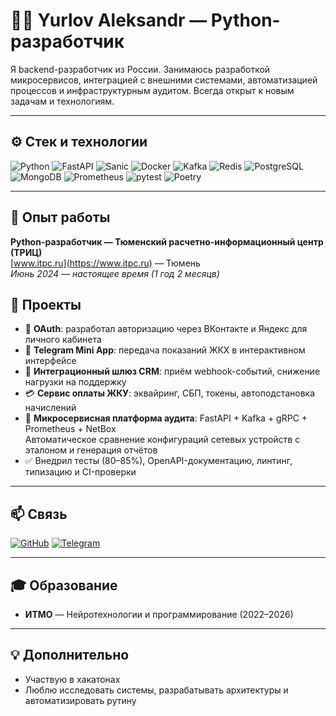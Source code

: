 # 👨‍💻 Yurlov Aleksandr — Python-разработчик

Я backend-разработчик из России. Занимаюсь разработкой микросервисов, интеграцией с внешними системами, автоматизацией процессов и инфраструктурным аудитом. Всегда открыт к новым задачам и технологиям.

---

## ⚙️ Стек и технологии

![Python](https://img.shields.io/badge/-Python-000?&logo=python)
![FastAPI](https://img.shields.io/badge/-FastAPI-000?&logo=fastapi)
![Sanic](https://img.shields.io/badge/-Sanic-000?&logo=python)
![Docker](https://img.shields.io/badge/-Docker-000?&logo=docker)
![Kafka](https://img.shields.io/badge/-Kafka-000?&logo=apache-kafka)
![Redis](https://img.shields.io/badge/-Redis-000?&logo=redis)
![PostgreSQL](https://img.shields.io/badge/-PostgreSQL-000?&logo=postgresql)
![MongoDB](https://img.shields.io/badge/-MongoDB-000?&logo=mongodb)
![Prometheus](https://img.shields.io/badge/-Prometheus-000?&logo=prometheus)
![pytest](https://img.shields.io/badge/-pytest-000?&logo=pytest)
![Poetry](https://img.shields.io/badge/-Poetry-000?&logo=python)

---
## 📄 Опыт работы
**Python-разработчик — Тюменский расчетно-информационный центр (ТРИЦ)**  
[www.itpc.ru](https://www.itpc.ru) — Тюмень  
*Июнь 2024 — настоящее время (1 год 2 месяцв)*  

## 🧠 Проекты 

- 🔐 **OAuth**: разработал авторизацию через ВКонтакте и Яндекс для личного кабинета  
- 🤖 **Telegram Mini App**: передача показаний ЖКХ в интерактивном интерфейсе  
- 🔌 **Интеграционный шлюз CRM**: приём webhook-событий, снижение нагрузки на поддержку  
- 💳 **Сервис оплаты ЖКУ**: эквайринг, СБП, токены, автоподстановка начислений  
- 📡 **Микросервисная платформа аудита**: FastAPI + Kafka + gRPC + Prometheus + NetBox  
  Автоматическое сравнение конфигураций сетевых устройств с эталоном и генерация отчётов  
- ✅ Внедрил тесты (80–85%), OpenAPI-документацию, линтинг, типизацию и CI-проверки  

---

## 📫 Связь

[![GitHub](https://img.shields.io/badge/GitHub-000?&logo=github)](https://github.com/AlexYrlv)
[![Telegram](https://img.shields.io/badge/Telegram-000?&logo=telegram)](https://t.me/JohnSliver)

---

## 🎓 Образование

- **ИТМО** — Нейротехнологии и программирование (2022–2026)

---

## 💡 Дополнительно

- Участвую в хакатонах  
- Люблю исследовать системы, разрабатывать архитектуры и автоматизировать рутину
